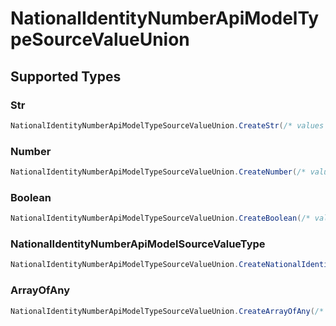 # NationalIdentityNumberApiModelTypeSourceValueUnion


## Supported Types

### Str

```csharp
NationalIdentityNumberApiModelTypeSourceValueUnion.CreateStr(/* values here */);
```

### Number

```csharp
NationalIdentityNumberApiModelTypeSourceValueUnion.CreateNumber(/* values here */);
```

### Boolean

```csharp
NationalIdentityNumberApiModelTypeSourceValueUnion.CreateBoolean(/* values here */);
```

### NationalIdentityNumberApiModelSourceValueType

```csharp
NationalIdentityNumberApiModelTypeSourceValueUnion.CreateNationalIdentityNumberApiModelSourceValueType(/* values here */);
```

### ArrayOfAny

```csharp
NationalIdentityNumberApiModelTypeSourceValueUnion.CreateArrayOfAny(/* values here */);
```
